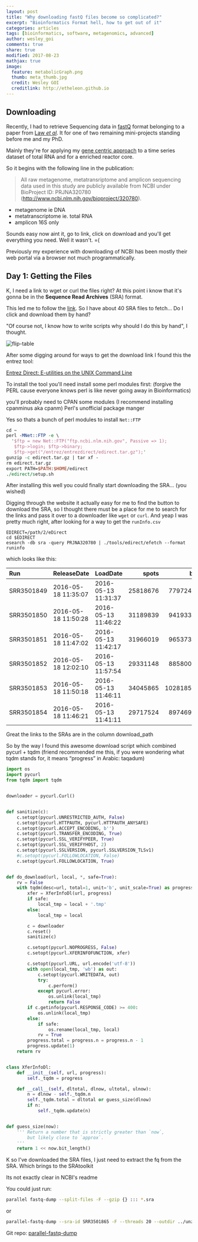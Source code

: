 ```yaml
---
layout: post
title: "Why downloading fastQ files become so complicated?"
excerpt: "Bioinformatics Format hell, how to get out of it"
categories: articles
tags: [bioinformatics, software, metagenomics, advanced]
author: wesley_goi
comments: true
share: true
modified: 2017-08-23
mathjax: true
image:
  feature: metabolicGraph.png
  thumb: meta_thumb.jpg
  credit: Wesley GOI
  creditlink: http://etheleon.github.io
---
```


## Downloading

Recently, I had to retrieve Sequencing data in [fastQ](https://en.wikipedia.org/wiki/FASTQ_format) format belonging to a paper from [Law _et al_](https://www.nature.com/articles/srep25719). It for one of two remaining mini-projects standing before me and my PhD.

Mainly they're for applying my [gene centric approach]() to a time series dataset of total RNA and for a enriched reactor core.

So it begins with the following line in the publication:

> All raw metagenome, metatransriptome and amplicon sequencing data used in this study are publicly available from NCBI under BioProject ID: PRJNA320780 (http://www.ncbi.nlm.nih.gov/bioproject/320780).

* metagenome ie DNA
* metatranscriptome ie. total RNA
* amplicon 16S only

Sounds easy now aint it, go to link, click on download and you'll get everything you need. Well it wasn't. =(

Previously my experience with downloading of NCBI has been mostly their web portal via a browser not much programmatically.

## Day 1: Getting the Files

K, I need a link to wget or curl the files right? At this point i know that it's gonna be in the __Sequence Read Archives__ (SRA) format.

This led me to follow the [link](https://www.ncbi.nlm.nih.gov/bioproject/320780). So I have about 40 SRA files to fetch... Do I click and download them by hand?

"Of course not, I know how to write scripts why should I do this by hand", I thought.

![flip-table](http://i0.kym-cdn.com/entries/icons/facebook/000/006/725/desk_flip.jpg)

After some digging around for ways to get the download link I found this the entrez tool:

[Entrez Direct: E-utilities on the UNIX Command Line](Edirec://www.ncbi.nlm.nih.gov/books/NBK179288/)

To install the tool you'll need install some perl modules first: (forgive the PERL cause everyone knows perl is like never going away in Bioinformatics)

you'll probably need to CPAN some modules (I recommend installing cpanminus aka cpanm) Perl's unofficial package manger

Yes so thats a bunch of perl modules to install `Net::FTP`

```perl
cd ~
perl -MNet::FTP -e \
  '$ftp = new Net::FTP("ftp.ncbi.nlm.nih.gov", Passive => 1);
   $ftp->login; $ftp->binary;
   $ftp->get("/entrez/entrezdirect/edirect.tar.gz");'
gunzip -c edirect.tar.gz | tar xf -
rm edirect.tar.gz
export PATH=$PATH:$HOME/edirect
./edirect/setup.sh
```

After installing this well you could finally start downloading the SRA... (you wished)

Digging through the website it actually easy for me to find the button to download the SRA, so I thought there must be a place for me to search for the links and pass it over to a downloader like `wget` or `curl`. And yeap I was pretty much right, after looking for a way to get the `runInfo.csv`



```
EDIRECT=/path/2/eDirect
cd $EDIRECT
esearch -db sra -query PRJNA320780 | ./tools/edirect/efetch --format runinfo
```

which looks like this:

|Run        |ReleaseDate         |LoadDate            |    spots|       bases| spots_with_mates| avgLength| size_MB|AssemblyName |download_path                                           |Experiment |LibraryName |LibraryStrategy |LibrarySelection |LibrarySource |LibraryLayout | InsertSize| InsertDev|Platform |Model               |SRAStudy  |BioProject  | Study_Pubmed_id| ProjectID|Sample     |BioSample    |SampleType |  TaxID|ScientificName              |SampleName     |g1k_pop_code |source |g1k_analysis_group |Subject_ID |Sex |Disease |Tumor |Affection_Status |Analyte_Type |Histological_Type |Body_Site |CenterName |Submission |dbgap_study_accession |Consent |RunHash                          |ReadHash                         |
|:----------|:-------------------|:-------------------|--------:|-----------:|----------------:|---------:|-------:|:------------|:-------------------------------------------------------|:----------|:-----------|:---------------|:----------------|:-------------|:-------------|----------:|---------:|:--------|:-------------------|:---------|:-----------|---------------:|---------:|:----------|:------------|:----------|------:|:---------------------------|:--------------|:------------|:------|:------------------|:----------|:---|:-------|:-----|:----------------|:------------|:-----------------|:---------|:----------|:----------|:---------------------|:-------|:--------------------------------|:--------------------------------|
|SRR3501849 |2016-05-18 11:35:07 |2016-05-13 11:31:37 | 25818676|  7797240152|         25818676|       302|    4224|NA           |https://sra-download.ncbi.nlm.nih.gov/srapub/SRR3501849 |SRX1759558 |844         |WGS             |RANDOM           |METAGENOMIC   |PAIRED        |          0|         0|ILLUMINA |Illumina HiSeq 2500 |SRP075031 |PRJNA320780 |               2|    320780|SRS1435427 |SAMN04957382 |simple     | 942017|activated sludge metagenome |UPWRP_SW_d1_r1 |NA           |NA     |NA                 |NA         |NA  |NA      |no    |NA               |NA           |NA                |NA        |NA         |SRA425235  |NA                    |public  |8C81A9CE61F9010A73220794D655E084 |0AE4D27EB24ECF49E094557AD7255216 |
|SRR3501850 |2016-05-18 11:50:28 |2016-05-13 11:46:22 | 31189839|  9419331378|         31189839|       302|    5112|NA           |https://sra-download.ncbi.nlm.nih.gov/srapub/SRR3501850 |SRX1759559 |845         |WGS             |RANDOM           |METAGENOMIC   |PAIRED        |          0|         0|ILLUMINA |Illumina HiSeq 2500 |SRP075031 |PRJNA320780 |               2|    320780|SRS1435428 |SAMN04957383 |simple     | 942017|activated sludge metagenome |UPWRP_SW_d2_r1 |NA           |NA     |NA                 |NA         |NA  |NA      |no    |NA               |NA           |NA                |NA        |NA         |SRA425235  |NA                    |public  |E649F6CDCC80915B98BE85CD437B7EFE |B58C5296FB135FCF2E9BFD8544C33B29 |
|SRR3501851 |2016-05-18 11:47:02 |2016-05-13 11:42:17 | 31966019|  9653737738|         31966019|       302|    5244|NA           |https://sra-download.ncbi.nlm.nih.gov/srapub/SRR3501851 |SRX1759560 |945         |WGS             |RANDOM           |METAGENOMIC   |PAIRED        |          0|         0|ILLUMINA |Illumina HiSeq 2500 |SRP075031 |PRJNA320780 |               2|    320780|SRS1435429 |SAMN04957392 |simple     | 942017|activated sludge metagenome |UPWRP_SW_d1_r2 |NA           |NA     |NA                 |NA         |NA  |NA      |no    |NA               |NA           |NA                |NA        |NA         |SRA425235  |NA                    |public  |81EC07EC8BC6509DBCB00BC4FA7401A9 |9AD8B926EF9D20E3A2FD10582C72B592 |
|SRR3501852 |2016-05-18 12:02:10 |2016-05-13 11:57:54 | 29331148|  8858006696|         29331148|       302|    4854|NA           |https://sra-download.ncbi.nlm.nih.gov/srapub/SRR3501852 |SRX1759561 |946         |WGS             |RANDOM           |METAGENOMIC   |PAIRED        |          0|         0|ILLUMINA |Illumina HiSeq 2500 |SRP075031 |PRJNA320780 |               2|    320780|SRS1435430 |SAMN04957393 |simple     | 942017|activated sludge metagenome |UPWRP_SW_d2_r2 |NA           |NA     |NA                 |NA         |NA  |NA      |no    |NA               |NA           |NA                |NA        |NA         |SRA425235  |NA                    |public  |63B30D9EC717121777A138CECA1F1ACA |35A116CCE17CBA7F425465AA9D7DBB6B |
|SRR3501853 |2016-05-18 11:50:18 |2016-05-13 11:46:11 | 34045865| 10281851230|         34045865|       302|    5630|NA           |https://sra-download.ncbi.nlm.nih.gov/srapub/SRR3501853 |SRX1759562 |947         |WGS             |RANDOM           |METAGENOMIC   |PAIRED        |          0|         0|ILLUMINA |Illumina HiSeq 2500 |SRP075031 |PRJNA320780 |               2|    320780|SRS1435431 |SAMN04957394 |simple     | 942017|activated sludge metagenome |UPWRP_SW_d3_r2 |NA           |NA     |NA                 |NA         |NA  |NA      |no    |NA               |NA           |NA                |NA        |NA         |SRA425235  |NA                    |public  |3AEB6D6C4FE383F80D1E16E588C2D374 |876D1E61221339EF202EAAEC93AD0C5C |
|SRR3501854 |2016-05-18 11:46:21 |2016-05-13 11:41:11 | 29717524|  8974692248|         29717524|       302|    4935|NA           |https://sra-download.ncbi.nlm.nih.gov/srapub/SRR3501854 |SRX1759563 |948         |WGS             |RANDOM           |METAGENOMIC   |PAIRED        |          0|         0|ILLUMINA |Illumina HiSeq 2500 |SRP075031 |PRJNA320780 |               2|    320780|SRS1435432 |SAMN04957395 |simple     | 942017|activated sludge metagenome |UPWRP_SW_d4_r2 |NA           |NA     |NA                 |NA         |NA  |NA      |no    |NA               |NA           |NA                |NA        |NA         |SRA425235  |NA                    |public  |D467387C3A275485CC8EA2025E6044ED |9EB031A8BDAD3C2135E92CF3DBB29169 |


Great the links to the SRAs are in the column download_path

So by the way I found this awesome download script which combined pycurl + tqdm (friend recommended me this, if you were wondering what tqdm stands for, it means “progress” in Arabic: taqadum)

```python
import os
import pycurl
from tqdm import tqdm


downloader = pycurl.Curl()


def sanitize(c):
    c.setopt(pycurl.UNRESTRICTED_AUTH, False)
    c.setopt(pycurl.HTTPAUTH, pycurl.HTTPAUTH_ANYSAFE)
    c.setopt(pycurl.ACCEPT_ENCODING, b'')
    c.setopt(pycurl.TRANSFER_ENCODING, True)
    c.setopt(pycurl.SSL_VERIFYPEER, True)
    c.setopt(pycurl.SSL_VERIFYHOST, 2)
    c.setopt(pycurl.SSLVERSION, pycurl.SSLVERSION_TLSv1)
    #c.setopt(pycurl.FOLLOWLOCATION, False)
    c.setopt(pycurl.FOLLOWLOCATION, True)


def do_download(url, local, *, safe=True):
    rv = False
    with tqdm(desc=url, total=1, unit='b', unit_scale=True) as progress:
        xfer = XferInfoDl(url, progress)
        if safe:
            local_tmp = local + '.tmp'
        else:
            local_tmp = local

        c = downloader
        c.reset()
        sanitize(c)

        c.setopt(pycurl.NOPROGRESS, False)
        c.setopt(pycurl.XFERINFOFUNCTION, xfer)

        c.setopt(pycurl.URL, url.encode('utf-8'))
        with open(local_tmp, 'wb') as out:
            c.setopt(pycurl.WRITEDATA, out)
            try:
                c.perform()
            except pycurl.error:
                os.unlink(local_tmp)
                return False
        if c.getinfo(pycurl.RESPONSE_CODE) >= 400:
            os.unlink(local_tmp)
        else:
            if safe:
                os.rename(local_tmp, local)
            rv = True
        progress.total = progress.n = progress.n - 1
        progress.update(1)
    return rv


class XferInfoDl:
    def __init__(self, url, progress):
        self._tqdm = progress

    def __call__(self, dltotal, dlnow, ultotal, ulnow):
        n = dlnow - self._tqdm.n
        self._tqdm.total = dltotal or guess_size(dlnow)
        if n:
            self._tqdm.update(n)


def guess_size(now):
    ''' Return a number that is strictly greater than `now`,
        but likely close to `approx`.
    '''
    return 1 << now.bit_length()
```

K so I've downloaded the SRA files, I just need to extract the fq from the SRA.
Which brings to the SRAtoolkit

Its not exactly clear in NCBI's readme

You could just run:

```bash
parallel fastq-dump --split-files -F --gzip {} ::: *.sra
```

or

```bash
parallel-fastq-dump --sra-id SRR3501865 -F --threads 20 --outdir ../unzipped --split-files --gzip --tmpdir /scratch/uesu/
```

Git repo: [parallel-fastq-dump](https://github.com/rvalieris/parallel-fastq-dump)
